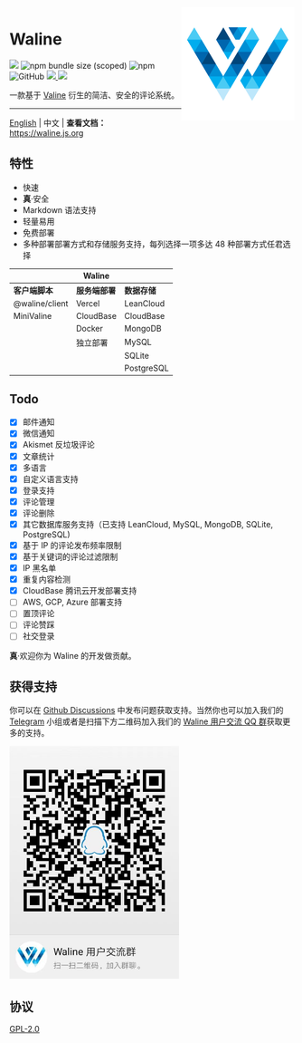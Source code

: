 
<img src="./assets/waline.png" width='200' align="right" />

# Waline

![](https://img.shields.io/npm/v/@waline/vercel?color=critical&logo=npm&style=flat-square)
![npm bundle size (scoped)](https://img.shields.io/bundlephobia/minzip/@waline/client?style=flat-square&label=size)
![npm](https://img.shields.io/npm/dm/@waline/vercel?style=flat-square)
![GitHub](https://img.shields.io/github/license/lizheming/waline?style=flat-square)
[ ![](https://img.shields.io/badge/telegram-walinejs-2ca5e0?logo=telegram&style=flat-square) ](https://t.me/walinejs)
[![](https://img.shields.io/badge/QQ-673663898-25bdff?logo=tencent-qq&style=flat-square)](https://qm.qq.com/cgi-bin/qm/qr?k=rPZvq_EBfwQa6QZX7sToVlhH49c6ed0R&jump_from=webapi)

一款基于 [Valine](https://valine.js.org) 衍生的简洁、安全的评论系统。

------------------------------

[English](https://github.com/lizheming/waline/blob/master/README.md) | 中文 | **查看文档：** <https://waline.js.org>

## 特性

- 快速
- **真**·安全
- Markdown 语法支持
- 轻量易用
- 免费部署
- 多种部署部署方式和存储服务支持，每列选择一项多达 48 种部署方式任君选择

|                | Waline         |              |
| -------------- | -------------- | ------------ |
| **客户端脚本** | **服务端部署** | **数据存储** |
| @waline/client | Vercel         | LeanCloud    |
| MiniValine     | CloudBase      | CloudBase    |
|                | Docker         | MongoDB      |
|                | 独立部署       | MySQL        |
|                |                | SQLite       |
|                |                | PostgreSQL   |

## Todo

- [x] 邮件通知
- [x] 微信通知
- [x] Akismet 反垃圾评论
- [x] 文章统计
- [x] 多语言
- [x] 自定义语言支持
- [x] 登录支持
- [x] 评论管理
- [x] 评论删除
- [x] 其它数据库服务支持（已支持 LeanCloud, MySQL, MongoDB, SQLite, PostgreSQL)
- [x] 基于 IP 的评论发布频率限制
- [x] 基于关键词的评论过滤限制
- [x] IP 黑名单
- [x] 重复内容检测 
- [x] CloudBase 腾讯云开发部署支持
- [ ] AWS, GCP, Azure 部署支持
- [ ] 置顶评论
- [ ] 评论赞踩
- [ ] 社交登录

**真**·欢迎你为 Waline 的开发做贡献。

## 获得支持

你可以在 [Github Discussions](https://github.com/lizheming/waline/discussions) 中发布问题获取支持。当然你也可以加入我们的 [Telegram](https://t.me/walinejs) 小组或者是扫描下方二维码加入我们的 [Waline 用户交流 QQ 群](https://qm.qq.com/cgi-bin/qm/qr?k=rPZvq_EBfwQa6QZX7sToVlhH49c6ed0R&jump_from=webapi)获取更多的支持。

<a href="https://qm.qq.com/cgi-bin/qm/qr?k=rPZvq_EBfwQa6QZX7sToVlhH49c6ed0R&jump_from=webapi" target="_blank">
  <img src="./assets/qqgroup.jpg" width="300" />
</a>

## 协议

[GPL-2.0](https://github.com/lizheming/Waline/blob/master/LICENSE)

